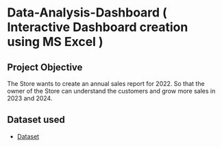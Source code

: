 # Data-Analysis-Dashboard ( Interactive Dashboard creation using MS Excel )
## Project Objective
The Store wants to create an annual sales report for 2022. So that the owner of the Store can understand the customers and grow more sales in 2023 and 2024. 

## Dataset used
- <a href="https://github.com/Nandini2233/Data-Analysis-Dashboard/blob/main/Store%20Data%20Analysis.xlsx"> Dataset</a>
